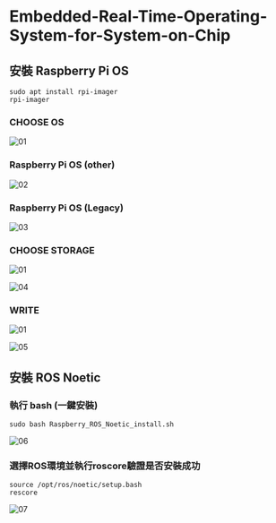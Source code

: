 # Embedded-Real-Time-Operating-System-for-System-on-Chip


## 安裝 Raspberry Pi OS

```bash=
sudo apt install rpi-imager
rpi-imager
```
### CHOOSE OS 
![01](https://github.com/Yen-Wei-Liang/Embedded-Real-Time-Operating-System-for-System-on-Chip/assets/127264553/516848cd-e097-4bb7-99e7-6e35c57dec42)

### Raspberry Pi OS (other)
![02](https://github.com/Yen-Wei-Liang/Embedded-Real-Time-Operating-System-for-System-on-Chip/assets/127264553/19f68cfa-22fb-42d9-9e58-faf1fe71386b)

### Raspberry Pi OS (Legacy)
![03](https://github.com/Yen-Wei-Liang/Embedded-Real-Time-Operating-System-for-System-on-Chip/assets/127264553/172f4a3a-69c1-4a26-8760-b801c1766ca4)

### CHOOSE STORAGE 
![01](https://github.com/Yen-Wei-Liang/Embedded-Real-Time-Operating-System-for-System-on-Chip/assets/127264553/516848cd-e097-4bb7-99e7-6e35c57dec42)

![04](https://github.com/Yen-Wei-Liang/Embedded-Real-Time-Operating-System-for-System-on-Chip/assets/127264553/c579a996-6c9d-4778-bae0-b00393bf9b14)

### WRITE 
![01](https://github.com/Yen-Wei-Liang/Embedded-Real-Time-Operating-System-for-System-on-Chip/assets/127264553/516848cd-e097-4bb7-99e7-6e35c57dec42)

![05](https://github.com/Yen-Wei-Liang/Embedded-Real-Time-Operating-System-for-System-on-Chip/assets/127264553/d53d1493-ab41-4520-9428-0b59bdc72c24)


## 安裝 ROS Noetic



### 執行 bash (一鍵安裝) 
```bash=
sudo bash Raspberry_ROS_Noetic_install.sh
```
![06](https://github.com/Yen-Wei-Liang/Embedded-Real-Time-Operating-System-for-System-on-Chip/assets/127264553/f965b98d-2dfa-41ae-b385-57b02a1a6259)

### 選擇ROS環境並執行roscore驗證是否安裝成功

```bash=
source /opt/ros/noetic/setup.bash
rescore
```
![07](https://github.com/Yen-Wei-Liang/Embedded-Real-Time-Operating-System-for-System-on-Chip/assets/127264553/0f8e5889-c70a-425c-ad90-05b3e2a51703)
